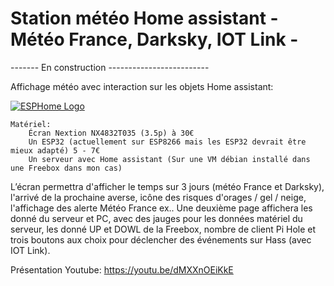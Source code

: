 # Station météo Home assistant - Météo France, Darksky, IOT Link -

------- En construction -------------------------

Affichage météo avec interaction sur les objets Home assistant:

[![ESPHome Logo](http://axellum.free.fr/ecran.png)](https://www.facebook.com/pg/Station-Météo-France-et-commandes-diverses-sur-écran-Nextion-102829114681432/)

    Matériel:
        Écran Nextion NX4832T035 (3.5p) à 30€
        Un ESP32 (actuellement sur ESP8266 mais les ESP32 devrait être mieux adapté) 5 - 7€
        Un serveur avec Home assistant (Sur une VM débian installé dans une Freebox dans mon cas)

L’écran permettra d'afficher le temps sur 3 jours (météo France et Darksky), l'arrivé de la prochaine averse, icône des risques d'orages / gel / neige, l'affichage des alerte Météo France ex.. Une deuxième page affichera les donné du serveur et PC, avec des jauges pour les données matériel du serveur, les donné UP et DOWL de la Freebox, nombre de client Pi Hole et trois boutons aux choix pour déclencher des événements sur Hass (avec IOT Link).

Présentation Youtube:
https://youtu.be/dMXXnOEiKkE 
